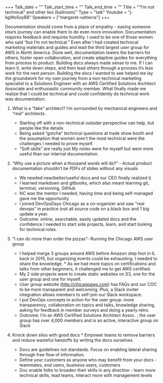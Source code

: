 +++
Talk_date = ""
Talk_start_time = ""
Talk_end_time = ""
Title = "“I’m not technical” and other lies (ballroom)"
Type = "talk"
Youtube = "j-kgWo5oyB8"
Speakers = ["margaret-valtierra"]
+++

Documentation should come from a place of empathy - easing someone else’s journey can enable them to do even more innovation. Documentation requires feedback and requires humility. I used to be one of those women who said “but I’m not technical.” Even after I had created technical marketing materials and guides and lead the third largest user group for AWS in North America. Done well, documentation lowers the barriers for others, foster open collaboration, and create adaptive guides for everything from process to product. Building docs always made sense to me. If I can learn it, write down steps, and then lead others through a process it’s less work for the next person. Building the docs I wanted to see helped me lay the groundwork for my own journey from a non-technical marketing specialist to a Solutions Engineer with an AWS Certified Solutions Architect Associate and enthusiastic community member. What finally made me realize that I could be technical and could confidently do technical work was documentation. 

1. What is a “fake” architect? I’m surrounded by mechanical engineers and “real” architects . 
    * Starting off with a non-technical outsider perspective can help, but people like the details 
    * Being asked “gotcha” technical questions at trade show booth and the assumption that women aren’t the most technical were the challenges I needed to prove myself. 
    * “Soft skills” are really just My notes were for myself but were more useful than our internal documentation.

2. “Why use a picture when a thousand words will do?” - Actual product documentation shouldn’t be PDFs of slides without any visuals 
    * We needed new/better/useful docs and our CEO finally realized it. 
    * I learned markdown and gitbooks, which also meant learning git, terminal, versioning, GitHub 
    * NC was the mentor I needed, having time and being self-managed gave me the opportunity 
    * I joined DevOpsDays Chicago as a co-organizer and saw “real devops” in practice (not all source code on a black box and 1 big update a year.
    * Outcome: online, searchable, easily updated docs and the confidence I needed to start side projects, learn, and start looking for technical roles.

3. “I can do more than order the pizzas”- Running the Chicago AWS user group 
    * I helped merge 3 groups around AWS before Amazon step foot in IL back in 2015, but organizing events could be exhausting. I needed to share the knowledge. * As we had more topics on certifications and talks from other beginners, it challenged me to get AWS certified. 
    * My 2 side projects were to create static websites on S3, one for the user group and one for myself. 
    * User group website (http://chicagoaws.com) has FAQs and our COC to be more transparent and welcoming. Plus, a Slack inviter integration allows members to self-join our Slack workspace. 
    * I put DevOps concepts in action for the user group: more transparency, collaboration on topics and talks, knowledge sharing, asking for feedback in member surveys and doing a yearly retro. 
    * Outcome: I’m an AWS Certified Solutions Architect Assoc. ; the user group has over 4,000 members and is an active, interactive group on Slack

4. Knock down silos with good docs * Empower teams to remove barriers and reduce wasteful handoffs by writing the docs ourselves 
    * Docs are guidelines not standards. Focus on enabling lateral sharing through free flow of information. 
    * Define your customers as anyone who may benefit from your docs - teammates, end users, business users, customers 
    * Doc enable folks to broaden their skills in any direction - learn more technical skills, lead teams, interact more with management levels
